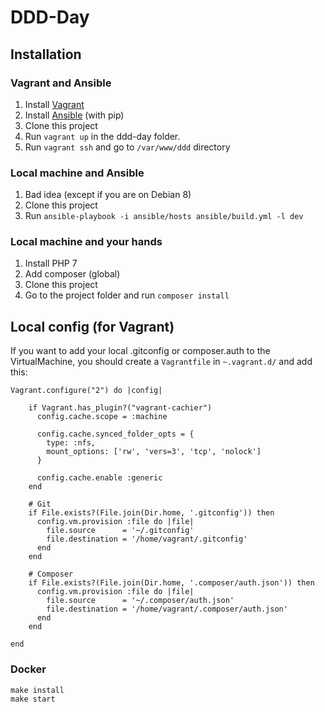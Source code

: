 DDD-Day
===

Installation
---

### Vagrant and Ansible
1. Install [Vagrant](https://www.vagrantup.com/)
2. Install [Ansible](https://docs.ansible.com/ansible/intro_installation.html) (with pip)
3. Clone this project
4. Run `vagrant up` in the ddd-day folder.
5. Run `vagrant ssh` and go to `/var/www/ddd` directory

### Local machine and Ansible
1. Bad idea (except if you are on Debian 8)
2. Clone this project
3. Run `ansible-playbook -i ansible/hosts ansible/build.yml -l dev`

### Local machine and your hands
1. Install PHP 7
2. Add composer (global)
3. Clone this project
4. Go to the project folder and run `composer install`

Local config (for Vagrant)
---

If you want to add your local .gitconfig or composer.auth to the VirtualMachine, you should create a `Vagrantfile` in
`~.vagrant.d/` and add this:

```
Vagrant.configure("2") do |config|

    if Vagrant.has_plugin?("vagrant-cachier")
      config.cache.scope = :machine

      config.cache.synced_folder_opts = {
        type: :nfs,
        mount_options: ['rw', 'vers=3', 'tcp', 'nolock']
      }

      config.cache.enable :generic
    end

    # Git
    if File.exists?(File.join(Dir.home, '.gitconfig')) then
      config.vm.provision :file do |file|
        file.source      = '~/.gitconfig'
        file.destination = '/home/vagrant/.gitconfig'
      end
    end

    # Composer
    if File.exists?(File.join(Dir.home, '.composer/auth.json')) then
      config.vm.provision :file do |file|
        file.source      = '~/.composer/auth.json'
        file.destination = '/home/vagrant/.composer/auth.json'
      end
    end

end
```

### Docker

```
make install
make start
```
